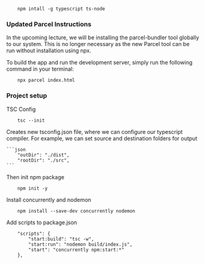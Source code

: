 ```terminal
    npm intall -g typescript ts-node
```

### Updated Parcel Instructions

In the upcoming lecture, we will be installing the parcel-bundler tool globally to our system. 
This is no longer necessary as the new Parcel tool can be run without installation using npx.

To build the app and run the development server, simply run the following command in your terminal:

```terminal
    npx parcel index.html
```

### Project setup

TSC Config
```terminal
    tsc --init
```
Creates new tsconfig.json file, where we can configure our typescript compiler.
For example, we can set source and destination folders for output
    
    ```json
        "outDir": "./dist",
        "rootDir": "./src",
    ```

Then init npm package
```terminal
    npm init -y
```
Install concurrently and nodemon
```terminal
    npm install --save-dev concurrently nodemon
```
Add scripts to package.json
```
    "scripts": {
        "start:build": "tsc -w",
        "start:run": "nodemon build/index.js",
        "start": "concurrently npm:start:*"
    },
```
